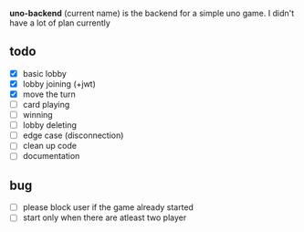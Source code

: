 **uno-backend** (current name) is the backend for a simple uno game. I didn't have a lot of plan currently

## todo
- [x] basic lobby
- [x] lobby joining (+jwt)
- [x] move the turn
- [ ] card playing
- [ ] winning
- [ ] lobby deleting
- [ ] edge case (disconnection)
- [ ] clean up code
- [ ] documentation

## bug
- [ ] please block user if the game already started
- [ ] start only when there are atleast two player